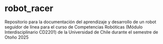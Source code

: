 # robot_racer
Repositorio para la documentación del aprendizaje y desarrollo de un robot seguidor de línea para el curso de Competencias Robóticas (Módulo Interdisciplinario CD2201) de la Universidad de Chile durante el semestre de Otoño 2025
